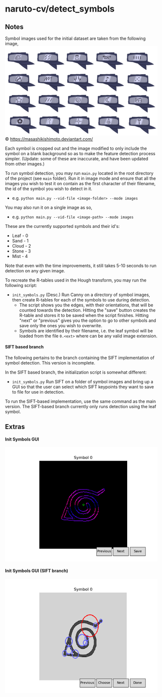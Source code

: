 # naruto-cv/detect_symbols
 
## Notes
Symbol images used for the initial dataset are taken from the following image,
   ![](/docs/all_symbols.png)
   © https://masashikishimoto.deviantart.com/
   
Each symbol is cropped out and the image modified to only include the symbol on a blank background so as to make the feature detection process simpler. (Update: some of these are inaccurate, and have been updated from other images.)

To run symbol detection, you may run `main.py` located in the root directory of the project (see `main` folder). Run it in image mode and ensure that all the images you wish to test it on contain as the first character of their filename, the id of the symbol you wish to detect in it. 
 - e.g. `python main.py --vid-file <image-folder> --mode images`
 
 You may also run it on a single image as so,
 - e.g. `python main.py --vid-file <image-path> --mode images`
  
These are the currently supported symbols and their id's:
 - Leaf - 0
 - Sand - 1
 - Cloud - 2
 - Stone - 3
 - Mist - 4
 
Note that even with the time improvements, it still takes 5-10 seconds to run detection on any given image.
 
To recreate the R-tables used in the Hough transform, you may run the following script:
 - `init_symbols.py` (Desc.) Run Canny on a directory of symbol images, then create R-tables for each of the symbols to use during detection. 
   - The script shows you the edges, with their orientations, that will be counted towards the detection. Hitting the "save" button creates the R-table and stores it to be saved when the script finishes. Hitting "next" or "previous" gives you the option to go to other symbols and save only the ones you wish to overwrite.
   - Symbols are identified by their filename, i.e. the leaf symbol will be loaded from the file `0.<ext>` where <ext> can be any valid image extension.


#### SIFT based branch
The following pertains to the branch containing the SIFT implementation of symbol detection. This version is incomplete.

In the SIFT based branch, the initialization script is somewhat different:
 - `init_symbols.py` Run SIFT on a folder of symbol images and bring up a GUI so that the user can select which SIFT keypoints they want to save to file for use in detection.
 
To run the SIFT-based implementation, use the same command as the main version. The SIFT-based branch currently only runs detection using the leaf symbol.


## Extras
#### Init Symbols GUI
![](/docs/init_symbols2.png)

#### Init Symbols GUI (SIFT branch)
![](/docs/init_symbols.png)
